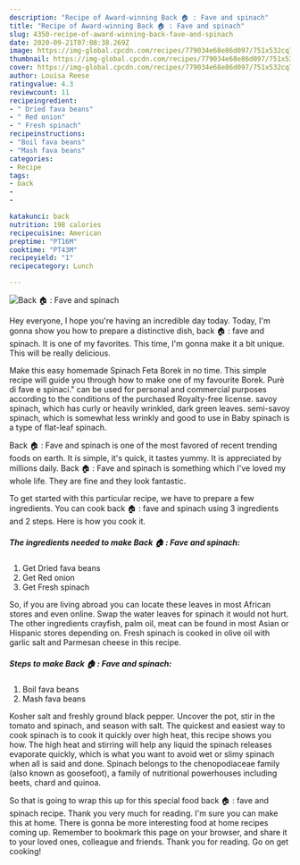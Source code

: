 ```yaml
---
description: "Recipe of Award-winning Back 🏠 : Fave and spinach"
title: "Recipe of Award-winning Back 🏠 : Fave and spinach"
slug: 4350-recipe-of-award-winning-back-fave-and-spinach
date: 2020-09-21T07:08:38.269Z
image: https://img-global.cpcdn.com/recipes/779034e68e86d097/751x532cq70/back-🏠-fave-and-spinach-recipe-main-photo.jpg
thumbnail: https://img-global.cpcdn.com/recipes/779034e68e86d097/751x532cq70/back-🏠-fave-and-spinach-recipe-main-photo.jpg
cover: https://img-global.cpcdn.com/recipes/779034e68e86d097/751x532cq70/back-🏠-fave-and-spinach-recipe-main-photo.jpg
author: Louisa Reese
ratingvalue: 4.3
reviewcount: 11
recipeingredient:
- " Dried fava beans"
- " Red onion"
- " Fresh spinach"
recipeinstructions:
- "Boil fava beans"
- "Mash fava beans"
categories:
- Recipe
tags:
- back
- 
- 

katakunci: back   
nutrition: 198 calories
recipecuisine: American
preptime: "PT16M"
cooktime: "PT43M"
recipeyield: "1"
recipecategory: Lunch

---
```



![Back 🏠 : Fave and spinach](https://img-global.cpcdn.com/recipes/779034e68e86d097/751x532cq70/back-🏠-fave-and-spinach-recipe-main-photo.jpg)

Hey everyone, I hope you're having an incredible day today. Today, I'm gonna show you how to prepare a distinctive dish, back 🏠 : fave and spinach. It is one of my favorites. This time, I'm gonna make it a bit unique. This will be really delicious.

Make this easy homemade Spinach Feta Borek in no time. This simple recipe will guide you through how to make one of my favourite Borek. Purè di fave e spinaci.&#34; can be used for personal and commercial purposes according to the conditions of the purchased Royalty-free license. savoy spinach, which has curly or heavily wrinkled, dark green leaves. semi-savoy spinach, which is somewhat less wrinkly and good to use in Baby spinach is a type of flat-leaf spinach.

Back 🏠 : Fave and spinach is one of the most favored of recent trending foods on earth. It is simple, it's quick, it tastes yummy. It is appreciated by millions daily. Back 🏠 : Fave and spinach is something which I've loved my whole life. They are fine and they look fantastic.


To get started with this particular recipe, we have to prepare a few ingredients. You can cook back 🏠 : fave and spinach using 3 ingredients and 2 steps. Here is how you cook it.

<!--inarticleads1-->

##### The ingredients needed to make Back 🏠 : Fave and spinach:

1. Get  Dried fava beans
1. Get  Red onion
1. Get  Fresh spinach


So, if you are living abroad you can locate these leaves in most African stores and even online. Swap the water leaves for spinach it would not hurt. The other ingredients crayfish, palm oil, meat can be found in most Asian or Hispanic stores depending on. Fresh spinach is cooked in olive oil with garlic salt and Parmesan cheese in this recipe. 

<!--inarticleads2-->

##### Steps to make Back 🏠 : Fave and spinach:

1. Boil fava beans
1. Mash fava beans


Kosher salt and freshly ground black pepper. Uncover the pot, stir in the tomato and spinach, and season with salt. The quickest and easiest way to cook spinach is to cook it quickly over high heat, this recipe shows you how. The high heat and stirring will help any liquid the spinach releases evaporate quickly, which is what you want to avoid wet or slimy spinach when all is said and done. Spinach belongs to the chenopodiaceae family (also known as goosefoot), a family of nutritional powerhouses including beets, chard and quinoa. 

So that is going to wrap this up for this special food back 🏠 : fave and spinach recipe. Thank you very much for reading. I'm sure you can make this at home. There is gonna be more interesting food at home recipes coming up. Remember to bookmark this page on your browser, and share it to your loved ones, colleague and friends. Thank you for reading. Go on get cooking!
